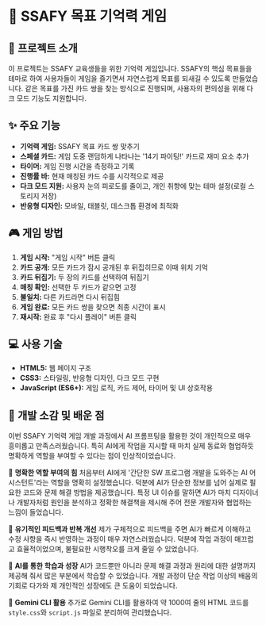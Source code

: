 # 🎯 SSAFY 목표 기억력 게임

## 📌 프로젝트 소개

이 프로젝트는 SSAFY 교육생들을 위한 기억력 게임입니다. SSAFY의 핵심 목표들을 테마로 하여 사용자들이 게임을 즐기면서 자연스럽게 목표를 되새길 수 있도록 만들었습니다. 같은 목표를 가진 카드 쌍을 찾는 방식으로 진행되며, 사용자의 편의성을 위해 다크 모드 기능도 지원합니다.

## ✨ 주요 기능

- **기억력 게임:** SSAFY 목표 카드 쌍 맞추기
- **스페셜 카드:** 게임 도중 랜덤하게 나타나는 '14기 파이팅!' 카드로 재미 요소 추가
- **타이머:** 게임 진행 시간을 측정하고 기록
- **진행률 바:** 현재 매칭된 카드 수를 시각적으로 제공
- **다크 모드 지원:** 사용자 눈의 피로도를 줄이고, 개인 취향에 맞는 테마 설정(로컬 스토리지 저장)
- **반응형 디자인:** 모바일, 태블릿, 데스크톱 환경에 최적화

## 🎮 게임 방법

1. **게임 시작:** "게임 시작" 버튼 클릭
2. **카드 공개:** 모든 카드가 잠시 공개된 후 뒤집히므로 이때 위치 기억
3. **카드 뒤집기:** 두 장의 카드를 선택하여 뒤집기
4. **매칭 확인:** 선택한 두 카드가 같으면 고정
5. **불일치:** 다른 카드라면 다시 뒤집힘
6. **게임 완료:** 모든 카드 쌍을 찾으면 최종 시간이 표시
7. **재시작:** 완료 후 "다시 플레이" 버튼 클릭

## 💻 사용 기술

- **HTML5:** 웹 페이지 구조
- **CSS3:** 스타일링, 반응형 디자인, 다크 모드 구현
- **JavaScript (ES6+):** 게임 로직, 카드 제어, 타이머 및 UI 상호작용

## 🚀 개발 소감 및 배운 점

이번 SSAFY 기억력 게임 개발 과정에서 AI 프롬프팅을 활용한 것이 개인적으로 매우 흥미롭고 만족스러웠습니다. 특히 AI에게 작업을 지시할 때 마치 실제 동료와 협업하듯 명확하게 역할을 부여할 수 있다는 점이 인상적이었습니다.

🔹 **명확한 역할 부여의 힘**
처음부터 AI에게 '간단한 SW 프로그램 개발을 도와주는 AI 어시스턴트'라는 역할을 명확히 설정했습니다. 덕분에 AI가 단순한 정보를 넘어 실제로 필요한 코드와 문제 해결 방법을 제공했습니다. 특정 UI 이슈를 말하면 AI가 마치 디자이너나 개발자처럼 원인을 분석하고 정확한 해결책을 제시해 주어 전문 개발자와 협업하는 느낌이 들었습니다.

🔹 **유기적인 피드백과 반복 개선**
제가 구체적으로 피드백을 주면 AI가 빠르게 이해하고 수정 사항을 즉시 반영하는 과정이 매우 자연스러웠습니다. 덕분에 작업 과정이 매끄럽고 효율적이었으며, 불필요한 시행착오를 크게 줄일 수 있었습니다.

🔹 **AI를 통한 학습과 성장**
AI가 코드뿐만 아니라 문제 해결 과정과 원리에 대한 설명까지 제공해 줘서 많은 부분에서 학습할 수 있었습니다. 개발 과정이 단순 작업 이상의 배움의 기회로 다가와 제 개인적인 성장에도 큰 도움이 되었습니다.

🔹 **Gemini CLI 활용**
추가로 Gemini CLI를 활용하여 약 1000여 줄의 HTML 코드를 `style.css`와 `script.js` 파일로 분리하여 관리했습니다. 
